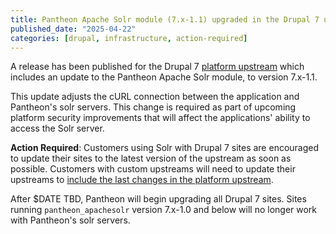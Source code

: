 ```yaml
---
title: Pantheon Apache Solr module (7.x-1.1) upgraded in the Drupal 7 upstream
published_date: "2025-04-22"
categories: [drupal, infrastructure, action-required]
---
```


A release has been published for the Drupal 7 [platform upstream](https://github.com/pantheon-systems/drops-7) which includes an update to the Pantheon Apache Solr module, to version 7.x-1.1. 

This update adjusts the cURL connection between the application and Pantheon's solr servers. This change is required as part of upcoming platform security improvements that will affect the applications' ability to access the Solr server. 

**Action Required**: Customers using Solr with Drupal 7 sites are encouraged to update their sites to the latest version of the upstream as soon as possible. Customers with custom upstreams will need to update their upstreams to [include the last changes in the platform upstream](#link-to-commit-when-published-to-master).

After $DATE TBD, Pantheon will begin upgrading all Drupal 7 sites. Sites running `pantheon_apachesolr` version 7.x-1.0 and below will no longer work with Pantheon's solr servers.